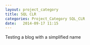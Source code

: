 ```yaml
---
layout: project_category
title: SQL CLR
categories: Project_Category SQL_CLR
date:   2014-09-17 11:15
---
```

Testing a blog with a simplified name
